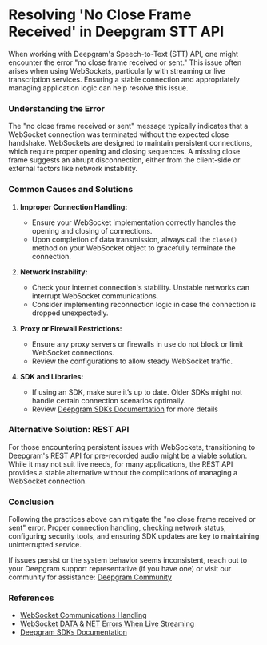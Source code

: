 # Resolving 'No Close Frame Received' in Deepgram STT API

When working with Deepgram's Speech-to-Text (STT) API, one might encounter the error "no close frame received or sent." This issue often arises when using WebSockets, particularly with streaming or live transcription services. Ensuring a stable connection and appropriately managing application logic can help resolve this issue.

### Understanding the Error

The "no close frame received or sent" message typically indicates that a WebSocket connection was terminated without the expected close handshake. WebSockets are designed to maintain persistent connections, which require proper opening and closing sequences. A missing close frame suggests an abrupt disconnection, either from the client-side or external factors like network instability.

### Common Causes and Solutions

1. **Improper Connection Handling:**
   - Ensure your WebSocket implementation correctly handles the opening and closing of connections.
   - Upon completion of data transmission, always call the `close()` method on your WebSocket object to gracefully terminate the connection.

2. **Network Instability:**
   - Check your internet connection's stability. Unstable networks can interrupt WebSocket communications.
   - Consider implementing reconnection logic in case the connection is dropped unexpectedly.

3. **Proxy or Firewall Restrictions:**
   - Ensure any proxy servers or firewalls in use do not block or limit WebSocket connections.
   - Review the configurations to allow steady WebSocket traffic.

4. **SDK and Libraries:**
   - If using an SDK, make sure it’s up to date. Older SDKs might not handle certain connection scenarios optimally.
   - Review [Deepgram SDKs Documentation](https://developers.deepgram.com/docs/deepgram-sdks) for more details 

### Alternative Solution: REST API

For those encountering persistent issues with WebSockets, transitioning to Deepgram's REST API for pre-recorded audio might be a viable solution. While it may not suit live needs, for many applications, the REST API provides a stable alternative without the complications of managing a WebSocket connection.

### Conclusion

Following the practices above can mitigate the "no close frame received or sent" error. Proper connection handling, checking network status, configuring security tools, and ensuring SDK updates are key to maintaining uninterrupted service.

If issues persist or the system behavior seems inconsistent, reach out to your Deepgram support representative (if you have one) or visit our community for assistance: [Deepgram Community](https://discord.gg/deepgram)

### References
- [WebSocket Communications Handling](https://developer.mozilla.org/en-US/docs/Web/API/WebSockets_API)
- [WebSocket DATA & NET Errors When Live Streaming](https://developers.deepgram.com/docs/troubleshooting-websocket-data-and-net-errors-when-live-streaming-audio)
- [Deepgram SDKs Documentation](https://developers.deepgram.com/docs/deepgram-sdks) 
